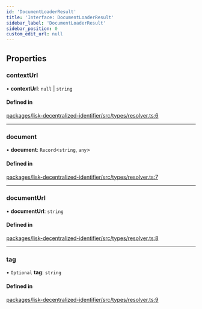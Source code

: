 ```yaml
---
id: 'DocumentLoaderResult'
title: 'Interface: DocumentLoaderResult'
sidebar_label: 'DocumentLoaderResult'
sidebar_position: 0
custom_edit_url: null
---
```


## Properties

### contextUrl

• **contextUrl**: `null` \| `string`

#### Defined in

[packages/lisk-decentralized-identifier/src/types/resolver.ts:6](https://github.com/aldhosutra/lisk-did/blob/37c055c/packages/lisk-decentralized-identifier/src/types/resolver.ts#L6)

---

### document

• **document**: `Record`<`string`, `any`\>

#### Defined in

[packages/lisk-decentralized-identifier/src/types/resolver.ts:7](https://github.com/aldhosutra/lisk-did/blob/37c055c/packages/lisk-decentralized-identifier/src/types/resolver.ts#L7)

---

### documentUrl

• **documentUrl**: `string`

#### Defined in

[packages/lisk-decentralized-identifier/src/types/resolver.ts:8](https://github.com/aldhosutra/lisk-did/blob/37c055c/packages/lisk-decentralized-identifier/src/types/resolver.ts#L8)

---

### tag

• `Optional` **tag**: `string`

#### Defined in

[packages/lisk-decentralized-identifier/src/types/resolver.ts:9](https://github.com/aldhosutra/lisk-did/blob/37c055c/packages/lisk-decentralized-identifier/src/types/resolver.ts#L9)
